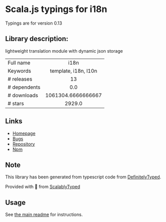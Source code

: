 
# Scala.js typings for i18n

Typings are for version 0.13

## Library description:
lightweight translation module with dynamic json storage

|                    |                 |
| ------------------ | :-------------: |
| Full name          | i18n |
| Keywords           | template, i18n, l10n |
| # releases         | 13 |
| # dependents       | 0.0 |
| # downloads        | 1061304.6666666667 |
| # stars            | 2929.0 |

## Links
- [Homepage](http://github.com/mashpie/i18n-node)
- [Bugs](https://github.com/mashpie/i18n-node/issues)
- [Repository](https://github.com/mashpie/i18n-node)
- [Npm](https://www.npmjs.com/package/i18n)
    


## Note
This library has been generated from typescript code from [DefinitelyTyped](https://definitelytyped.org).

Provided with :purple_heart: from [ScalablyTyped](https://github.com/oyvindberg/ScalablyTyped)

## Usage
See [the main readme](../../readme.md) for instructions.


